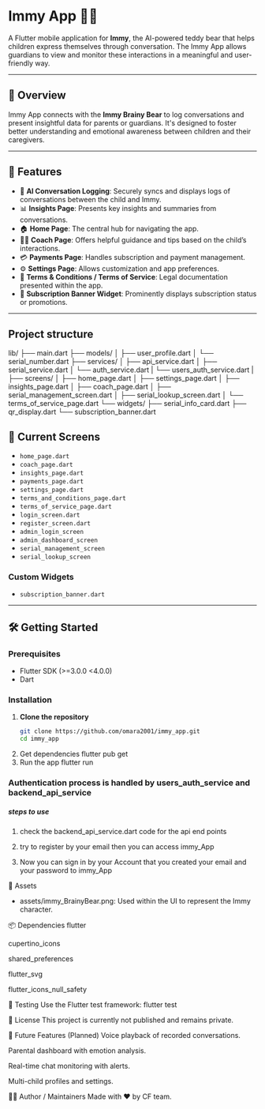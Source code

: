 # Immy App 🧸✨

A Flutter mobile application for **Immy**, the AI-powered teddy bear that helps children express themselves through conversation. The Immy App allows guardians to view and monitor these interactions in a meaningful and user-friendly way.

---

## 📱 Overview

Immy App connects with the **Immy Brainy Bear** to log conversations and present insightful data for parents or guardians. It's designed to foster better understanding and emotional awareness between children and their caregivers.

---

## 🔑 Features

- 🧠 **AI Conversation Logging**: Securely syncs and displays logs of conversations between the child and Immy.
- 📊 **Insights Page**: Presents key insights and summaries from conversations.
- 🏠 **Home Page**: The central hub for navigating the app.
- 🧑‍🏫 **Coach Page**: Offers helpful guidance and tips based on the child’s interactions.
- 💳 **Payments Page**: Handles subscription and payment management.
- ⚙️ **Settings Page**: Allows customization and app preferences.
- 📜 **Terms & Conditions / Terms of Service**: Legal documentation presented within the app.
- 🧩 **Subscription Banner Widget**: Prominently displays subscription status or promotions.

---


##   Project structure
   lib/
├── main.dart
├── models/
│   ├── user_profile.dart
│   └── serial_number.dart
├── services/
│   ├── api_service.dart
│   ├── serial_service.dart
│   └── auth_service.dart 
|   └── users_auth_service.dart 
|
├── screens/
│   ├── home_page.dart
│   ├── settings_page.dart
│   ├── insights_page.dart
│   ├── coach_page.dart
│   ├── serial_management_screen.dart
│   ├── serial_lookup_screen.dart
│   └── terms_of_service_page.dart
└── widgets/
    ├── serial_info_card.dart
    ├── qr_display.dart
    └── subscription_banner.dart

## 🧩 Current Screens

- `home_page.dart`
- `coach_page.dart`
- `insights_page.dart`
- `payments_page.dart`
- `settings_page.dart`
- `terms_and_conditions_page.dart`
- `terms_of_service_page.dart`
- `login_screen.dart`
- `register_screen.dart`
- `admin_login_screen`
- `admin_dashboard_screen`
- `serial_management_screen`
- `serial_lookup_screen`

### Custom Widgets
- `subscription_banner.dart`

---

## 🛠️ Getting Started

### Prerequisites

- Flutter SDK (>=3.0.0 <4.0.0)
- Dart

### Installation

1. **Clone the repository**
   ```bash
   git clone https://github.com/omara2001/immy_app.git
   cd immy_app
2. Get dependencies
   flutter pub get
3. Run the app
   flutter run

### Authentication process is handled by users_auth_service and backend_api_service 
  ##### steps to use

1. check the backend_api_service.dart code for the api end points
  

2. try to register by your email then you can access immy_App

3. Now you can sign in by your Account that you created your email and your password to immy_App  


📂 Assets
- assets/immy_BrainyBear.png: Used within the UI to represent the Immy character.
 
📦 Dependencies
flutter

cupertino_icons

shared_preferences

flutter_svg

flutter_icons_null_safety

🧪 Testing
Use the Flutter test framework:
flutter test

📃 License
This project is currently not published and remains private.

🚀 Future Features (Planned)
Voice playback of recorded conversations.

Parental dashboard with emotion analysis.

Real-time chat monitoring with alerts.

Multi-child profiles and settings.

👩‍💻 Author / Maintainers
Made with ❤️ by CF team.